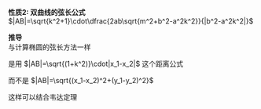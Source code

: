 **性质2: 双曲线的弦长公式**  
$|AB|=\sqrt{k^2+1}\cdot\dfrac{2ab\sqrt{m^2+b^2-a^2k^2}}{|b^2-a^2k^2|}$  
  
**推导**  
与计算椭圆的弦长方法一样  
  
是用 $|AB|=\sqrt{(1+k^2)}\cdot|x_1-x_2|$ 这个距离公式  
  
而不是 $|AB|=\sqrt{(x_1-x_2)^2+(y_1-y_2)^2}$  
  
这样可以结合韦达定理  

